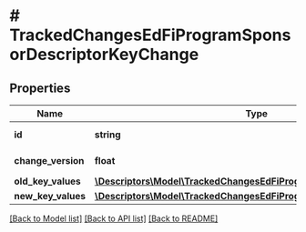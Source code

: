 # # TrackedChangesEdFiProgramSponsorDescriptorKeyChange

## Properties

Name | Type | Description | Notes
------------ | ------------- | ------------- | -------------
**id** | **string** | Resource identifier | [optional]
**change_version** | **float** | Change version | [optional]
**old_key_values** | [**\Descriptors\Model\TrackedChangesEdFiProgramSponsorDescriptorKey**](TrackedChangesEdFiProgramSponsorDescriptorKey.md) |  | [optional]
**new_key_values** | [**\Descriptors\Model\TrackedChangesEdFiProgramSponsorDescriptorKey**](TrackedChangesEdFiProgramSponsorDescriptorKey.md) |  | [optional]

[[Back to Model list]](../../README.md#models) [[Back to API list]](../../README.md#endpoints) [[Back to README]](../../README.md)
